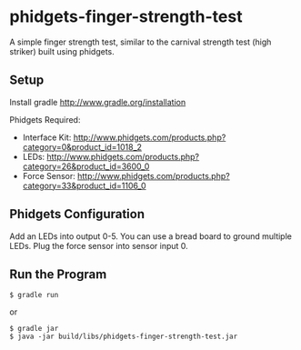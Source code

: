 phidgets-finger-strength-test
=============================

A simple finger strength test, similar to the carnival strength test (high striker) built using phidgets.



Setup
-----

Install gradle http://www.gradle.org/installation

Phidgets Required:
- Interface Kit: http://www.phidgets.com/products.php?category=0&product_id=1018_2
- LEDs: http://www.phidgets.com/products.php?category=26&product_id=3600_0
- Force Sensor: http://www.phidgets.com/products.php?category=33&product_id=1106_0

Phidgets Configuration
----------------------

Add an LEDs into output 0-5. You can use a bread board to ground multiple LEDs. Plug the force sensor into sensor input 0.

Run the Program
---------------
	$ gradle run

or

	$ gradle jar
	$ java -jar build/libs/phidgets-finger-strength-test.jar

